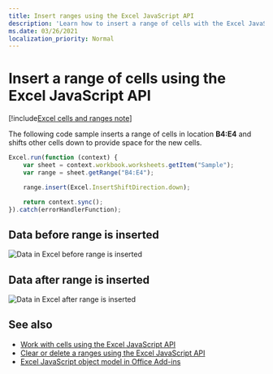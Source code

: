 ```yaml
---
title: Insert ranges using the Excel JavaScript API
description: 'Learn how to insert a range of cells with the Excel JavaScript API.'
ms.date: 03/26/2021
localization_priority: Normal
---
```


# Insert a range of cells using the Excel JavaScript API

[!include[Excel cells and ranges note](../includes/note-excel-cells-and-ranges.md)]

The following code sample inserts a range of cells in location **B4:E4** and shifts other cells down to provide space for the new cells.

```js
Excel.run(function (context) {
    var sheet = context.workbook.worksheets.getItem("Sample");
    var range = sheet.getRange("B4:E4");

    range.insert(Excel.InsertShiftDirection.down);

    return context.sync();
}).catch(errorHandlerFunction);
```

## Data before range is inserted

![Data in Excel before range is inserted](../images/excel-ranges-start.png)

## Data after range is inserted

![Data in Excel after range is inserted](../images/excel-ranges-after-insert.png)

## See also

- [Work with cells using the Excel JavaScript API](excel-add-ins-cells.md)
- [Clear or delete a ranges using the Excel JavaScript API](excel-add-ins-ranges-clear-delete.md)
- [Excel JavaScript object model in Office Add-ins](excel-add-ins-core-concepts.md)
